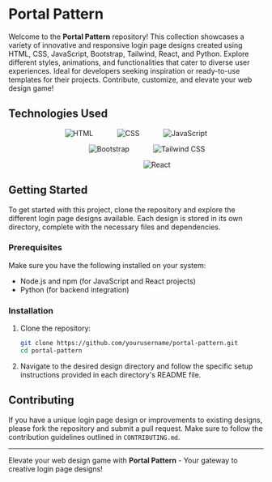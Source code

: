 # Portal Pattern

Welcome to the **Portal Pattern** repository! This collection showcases a variety of innovative and responsive login page designs created using HTML, CSS, JavaScript, Bootstrap, Tailwind, React, and Python. Explore different styles, animations, and functionalities that cater to diverse user experiences. Ideal for developers seeking inspiration or ready-to-use templates for their projects. Contribute, customize, and elevate your web design game!

## Technologies Used

<p align="center">
  <!-- First row: HTML, CSS, JavaScript -->
  <img src="https://img.shields.io/badge/HTML-E34F26?style=flat-square&logo=html5&logoColor=white" alt="HTML">
  &nbsp;&nbsp;&nbsp;&nbsp;&nbsp;&nbsp;&nbsp;&nbsp;&nbsp;&nbsp; <!-- spaces between HTML and CSS -->
  <img src="https://img.shields.io/badge/CSS-1572B6?style=flat-square&logo=css3&logoColor=white" alt="CSS">
  &nbsp;&nbsp;&nbsp;&nbsp;&nbsp;&nbsp;&nbsp;&nbsp;&nbsp;&nbsp; <!-- spaces between CSS and JavaScript -->
  <img src="https://img.shields.io/badge/JavaScript-F7DF1E?style=flat-square&logo=javascript&logoColor=black" alt="JavaScript">
</p>

<p align="center">
  <!-- Second row: Bootstrap, Tailwind CSS -->
  &nbsp;&nbsp;&nbsp;&nbsp;&nbsp;&nbsp;&nbsp;&nbsp;&nbsp;&nbsp; <!-- spaces before Bootstrap -->
  <img src="https://img.shields.io/badge/Bootstrap-563D7C?style=flat-square&logo=bootstrap&logoColor=white" alt="Bootstrap">
  &nbsp;&nbsp;&nbsp;&nbsp;&nbsp;&nbsp;&nbsp;&nbsp;&nbsp;&nbsp; <!-- spaces between Bootstrap and Tailwind CSS -->
  <img src="https://img.shields.io/badge/Tailwind_CSS-38B2AC?style=flat-square&logo=tailwind-css&logoColor=white" alt="Tailwind CSS">
</p>

<p align="center">
  <!-- Third row: React -->
  &nbsp;&nbsp;&nbsp;&nbsp;&nbsp;&nbsp;&nbsp;&nbsp;&nbsp;&nbsp;&nbsp;&nbsp;&nbsp;&nbsp;&nbsp;&nbsp;&nbsp;&nbsp;&nbsp;&nbsp; <!-- spaces before React -->
  <img src="https://img.shields.io/badge/React-61DAFB?style=flat-square&logo=react&logoColor=black" alt="React">
</p>


## Getting Started

To get started with this project, clone the repository and explore the different login page designs available. Each design is stored in its own directory, complete with the necessary files and dependencies.

### Prerequisites

Make sure you have the following installed on your system:

- Node.js and npm (for JavaScript and React projects)
- Python (for backend integration)

### Installation

1. Clone the repository:
    ```bash
    git clone https://github.com/yourusername/portal-pattern.git
    cd portal-pattern
    ```

2. Navigate to the desired design directory and follow the specific setup instructions provided in each directory's README file.

## Contributing

If you have a unique login page design or improvements to existing designs, please fork the repository and submit a pull request. Make sure to follow the contribution guidelines outlined in `CONTRIBUTING.md`.

---

Elevate your web design game with **Portal Pattern** - Your gateway to creative login page designs!
